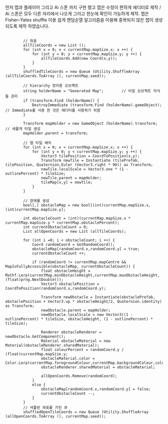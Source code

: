 먼저 맵과 플레이어 그리고 Ai 스폰 까지 구현 했고 맵은 수정이 편하게 에디터로 제작 / Ai 스폰은 모두 다른 자리에서 나오게 그리고 한눈에 확인이 가능하게 제작.
맵은 Fisher–Yates shuffle 이용 쉽게 랜덤순열 알고리즘을 이용해 중복되지 않은 맵이 생성되도록 제작 하였습니다.

  
<pre>
<code>
		// 좌표 
		allTileCoords = new List<Coord> ();
		for (int x = 0; x < currentMap.mapSize.x; x ++) {
			for (int y = 0; y < currentMap.mapSize.y; y ++) {
				allTileCoords.Add(new Coord(x,y));
			}
		}
		shuffledTileCoords = new Queue<Coord> (Utility.ShuffleArray (allTileCoords.ToArray (), currentMap.seed));

		// hierarchy 정리용 오브젝트
		string holderName = "Generated Map";        // 타일 오브젝트 자식들 관리
		if (transform.Find (holderName)) {
			DestroyImmediate (transform.Find (holderName).gameObject);  // Immediate를 사용 한 것은 에디터를 사용하기 위함
		}
		
		Transform mapHolder = new GameObject (holderName).transform;    // 새롭게 타일 생성
		mapHolder.parent = transform;

		// 맵 타일 배치
		for (int x = 0; x < currentMap.mapSize.x; x ++) {
			for (int y = 0; y < currentMap.mapSize.y; y ++) {
				Vector3 tilePosition = CoordToPosition(x,y);
				Transform newTile = Instantiate (tilePrefab, tilePosition, Quaternion.Euler (Vector3.right * 90)) as Transform;
				newTile.localScale = Vector3.one * (1 - outlinePercent) * tileSize;
				newTile.parent = mapHolder;
				tileMap[x,y] = newTile;
			}
		}

		// 장애물 생성
		bool[,] obstacleMap = new bool[(int)currentMap.mapSize.x,(int)currentMap.mapSize.y];
		
		int obstacleCount = (int)(currentMap.mapSize.x * currentMap.mapSize.y * currentMap.obstaclePercent);
		int currentObstacleCount = 0;
		List<Coord> allOpenCoords = new List<Coord> (allTileCoords);
		
		for (int i =0; i < obstacleCount; i ++) {
			Coord randomCoord = GetRandomCoord();
			obstacleMap[randomCoord.x,randomCoord.y] = true;
			currentObstacleCount ++;
			
			if (randomCoord != currentMap.mapCentre && MapIsFullyAccessible(obstacleMap, currentObstacleCount)) {
				float obstacleHeight = Mathf.Lerp(currentMap.minObstacleHeight,currentMap.maxObstacleHeight,(float)prng.NextDouble());
				Vector3 obstaclePosition = CoordToPosition(randomCoord.x,randomCoord.y);
				
				Transform newObstacle = Instantiate(obstaclePrefab, obstaclePosition + Vector3.up * obstacleHeight/2, Quaternion.identity) as Transform;
				newObstacle.parent = mapHolder;
				newObstacle.localScale = new Vector3((1 - outlinePercent) * tileSize, obstacleHeight, (1 - outlinePercent) * tileSize);

				Renderer obstacleRenderer = newObstacle.GetComponent<Renderer>();
				Material obstacleMaterial = new Material(obstacleRenderer.sharedMaterial);
				float colourPercent = randomCoord.y / (float)currentMap.mapSize.y;
				obstacleMaterial.color = Color.Lerp(currentMap.foregroundColour,currentMap.backgroundColour,colourPercent);
				obstacleRenderer.sharedMaterial = obstacleMaterial;

				allOpenCoords.Remove(randomCoord);
			}
			else {
				obstacleMap[randomCoord.x,randomCoord.y] = false;
				currentObstacleCount --;
			}
		}
		// 셔플된 좌표를 가진 큐
		shuffledOpenTileCoords = new Queue<Coord> (Utility.ShuffleArray (allOpenCoords.ToArray (), currentMap.seed));

</pre>
</code>  
